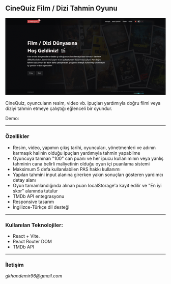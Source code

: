 ## CineQuiz Film / Dizi Tahmin Oyunu

![CineQuiz](./src/assets/cinequiz-gif.gif)

CineQuiz, oyuncuların resim, video vb. ipuçları yardımıyla doğru filmi veya diziyi tahmin etmeye çalıştığı eğlenceli bir oyundur.

Demo: 

---

### Özellikler

- Resim, video, yapımın çıkış tarihi, oyuncuları, yönetmenleri ve adının karmaşık halinin olduğu ipuçları yardımıyla tahmin yapabilme
- Oyuncuya tanınan "100" can puanı ve her ipucu kullanımının veya yanlış tahminin cana belirli maliyetinin olduğu oyun içi puanlama sistemi
- Maksimum 5 defa kullanılabilen PAS hakkı kullanımı
- Yapılan tahmini input alanına girerken yakın sonuçları gösteren yardımcı detay alanı
- Oyun tamamlandığında alınan puan localStorage'a kayıt edilir ve "En iyi skor" alanında tutulur
- TMDb API entegrasyonu
- Responsive tasarım
- İngilizce-Türkçe dil desteği

---

### Kullanılan Teknolojiler:

- React + Vite.
- React Router DOM
- TMDb API

---

### İletişim

_gkhandemir96@gmail.com_
